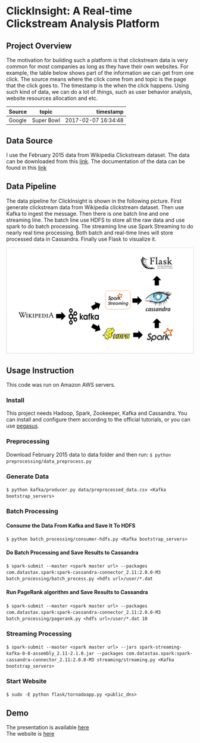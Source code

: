 # ClickInsight: A Real-time Clickstream Analysis Platform

## Project Overview
The motivation for building such a platform is that clickstream data is very common for most companies as long as they have their own websites. For example, the table below shows part of the information we can get from one click. The source means where the click come from and topic is the page that the click goes to. The timestamp is the when the click happens. Using such kind of data, we can do a lot of things, such as user behavior analysis, website resources allocation and etc.

| Source        | topic         | timestamp           |
| ------------- |:-------------:| -------------------:|
| Google        | Super Bowl    | 2017-02-07 16:34:48 |

## Data Source
I use the February 2015 data from Wikipedia Clickstream dataset. The data can be downloaded from this [link](https://figshare.com/articles/Wikipedia_Clickstream/1305770). The documentation of the data can be found in this [link](https://ewulczyn.github.io/Wikipedia_Clickstream_Getting_Started/)

## Data Pipeline
The data pipeline for ClickInsight is shown in the following picture. First generate clickstream data from Wikipedia clickstream dataset. Then use Kafka to ingest the message. Then there is one batch line and one streaming line. The batch line use HDFS to store all the raw data and use spark to do batch processing. The streaming line use Spark Streaming to do nearly real time processing. Both batch and real-time lines will store processed data in Cassandra. Finally use Flask to visualize it.

![pipeline](/image/pipeline.png?raw=true "pipeline")

## Usage Instruction
This code was run on Amazon AWS servers.
### Install
This project needs Hadoop, Spark, Zookeeper, Kafka and Cassandra. You can install and configure them according to the official tutorials, or you can use [pegasus](https://github.com/InsightDataScience/pegasus).
### Preprocessing
Download February 2015 data to data folder and then run:
`$ python preprocessing/data_preprocess.py`
### Generate Data
`$ python kafka/producer.py data/preprocessed_data.csv <Kafka bootstrap_servers>`
### Batch Processing
#### Consume the Data From Kafka and Save It To HDFS
`$ python batch_processing/consumer-hdfs.py <Kafka bootstrap_servers>`
#### Do Batch Processing and Save Results to Cassandra
`$ spark-submit --master <spark master url> --packages com.datastax.spark:spark-cassandra-connector_2.11:2.0.0-M3 batch_processing/batch_process.py <hdfs url>/user/*.dat`
#### Run PageRank algorithm and Save Results to Cassandra
`$ spark-submit --master <spark master url> --packages com.datastax.spark:spark-cassandra-connector_2.11:2.0.0-M3 batch_processing/pagerank.py <hdfs url>/user/*.dat 10`
### Streaming Processing
`$ spark-submit --master <spark master url> --jars spark-streaming-kafka-0-8-assembly_2.11-2.1.0.jar --packages com.datastax.spark:spark-cassandra-connector_2.11:2.0.0-M3 streaming/streaming.py <Kafka bootstrap_servers>`
### Start Website
`$ sudo -E python flask/tornadoapp.py <public_dns>`

## Demo
The presentation is available [here](https://docs.google.com/presentation/d/1U2U0Doo2EPh9osboorMb4jAOHzCneGV_Z_hDvs8WjpM/edit?usp=sharing)
<br>
The website is [here](http://www.clickinsight.us)
